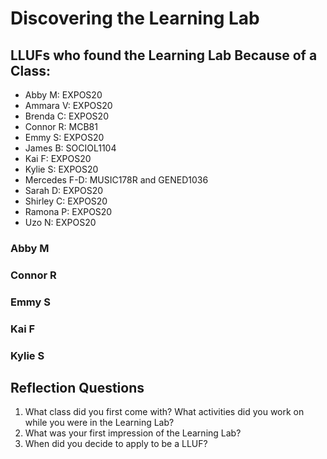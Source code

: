 # Discovering the Learning Lab

## LLUFs who found the Learning Lab Because of a Class: 
- Abby M: EXPOS20
- Ammara V: EXPOS20
- Brenda C: EXPOS20 
- Connor R: MCB81
- Emmy S: EXPOS20 
- James B: SOCIOL1104
- Kai F: EXPOS20
- Kylie S: EXPOS20
- Mercedes F-D: MUSIC178R and GENED1036
- Sarah D: EXPOS20
- Shirley C: EXPOS20 
- Ramona P: EXPOS20
- Uzo N: EXPOS20

### Abby M

### Connor R

### Emmy S

### Kai F

### Kylie S

## Reflection Questions
1. What class did you first come with? What activities did you work on while you were in the Learning Lab?
2. What was your first impression of the Learning Lab?
3. When did you decide to apply to be a LLUF?

